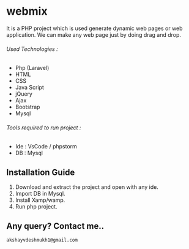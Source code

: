 # webmix
It is a PHP project which is used generate dynamic web pages or web application. We can make any web page just by doing drag and drop.

###### Used Technologies : 
 - Php (Laravel)
 - HTML
 - CSS
 - Java Script
 - jQuery
 - Ajax
 - Bootstrap
 - Mysql
 
###### Tools required to run project :
 - Ide : VsCode / phpstorm
 - DB : Mysql  

## Installation Guide
  1. Download and extract the project and open with any ide. 
  2. Import DB in Mysql.
  3. Install Xamp/wamp.
  4. Run php project.

## Any query? Contact me.. 
```
akshayvdeshmukh1@gmail.com  
```
